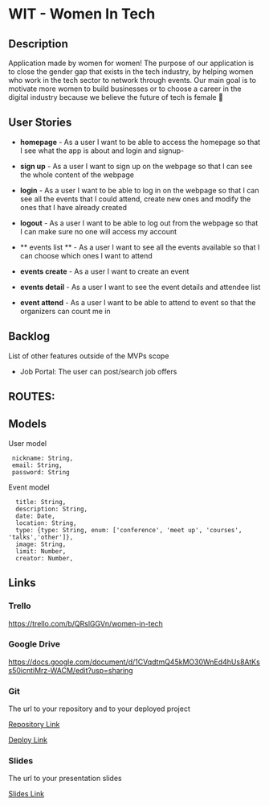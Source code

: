 # WIT - Women In Tech

## Description

Application made by women for women! The purpose of our application is to close the gender gap that exists in the tech industry, by helping women who work in the tech sector to network through events. Our main goal is to motivate more women to build businesses or to choose a career in the digital industry because we believe the future of tech is female  

## User Stories

- **homepage** - As a user I want to be able to access the homepage so that I see what the app is about and login and signup-

- **sign up** - As a user I want to sign up on the webpage so that I can see the whole content of the webpage

- **login** - As a user I want to be able to log in on the webpage so that I can see all the events that I could attend, create new ones and modify the ones that I have already created

- **logout** - As a user I want to be able to log out from the webpage so that I can make sure no one will access my account

- ** events list ** - As a user I want to see all the events available so that I can choose which ones I want to attend

- **events create** - As a user I want to create an event 

- **events detail** - As a user I want to see the event details and attendee list 

- **event attend** - As a user I want to be able to attend to event so that the organizers can count me in

## Backlog

List of other features outside of the MVPs scope

-	Job Portal: The user can post/search job offers

## ROUTES:


## Models

User model
 ```
  nickname: String,
  email: String,
  password: String
```
  


Event model

```
  title: String,
  description: String,
  date: Date,
  location: String,
  type: {type: String, enum: ['conference', 'meet up', 'courses', 'talks','other']},
  image: String,
  limit: Number,
  creator: Number,
```
## Links

### Trello

https://trello.com/b/QRslGGVn/women-in-tech

### Google Drive

https://docs.google.com/document/d/1CVqdtmQ45kMO30WnEd4hUs8AtKss50icntiMrz-WACM/edit?usp=sharing


### Git

The url to your repository and to your deployed project

[Repository Link](http://github.com)

[Deploy Link](http://heroku.com)

### Slides

The url to your presentation slides

[Slides Link](http://slides.com)









